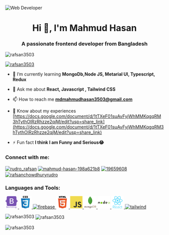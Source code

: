 ![Web Developer](https://images.unsplash.com/photo-1455849318743-b2233052fcff?ixlib=rb-4.0.3&ixid=MnwxMjA3fDB8MHxwaG90by1wYWdlfHx8fGVufDB8fHx8&auto=format&fit=crop&w=869&q=80)
<h1 align="center">Hi 👋, I'm Mahmud Hasan</h1>
<h3 align="center">A passionate frontend developer from Bangladesh</h3>

<p align="left"> <img src="https://komarev.com/ghpvc/?username=rafsan3503&label=Profile%20views&color=0e75b6&style=flat" alt="rafsan3503" /> </p>

<p align="left"> <a href="https://github.com/ryo-ma/github-profile-trophy"><img src="https://github-profile-trophy.vercel.app/?username=rafsan3503" alt="rafsan3503" /></a> </p>

- 🌱 I’m currently learning **MongoDb,Node JS, Metarial UI, Typescript, Redux**

- 💬 Ask me about **React, Javascript , Tailwind CSS**

- 📫 How to reach me **mdmahmudhasan3503@gmail.com**

- 📄 Know about my experiences [https://docs.google.com/document/d/1tTXeF01suAvFyjWhMMKqgqRM3hTythOIRzRhzze2qjM/edit?usp=share_link](https://docs.google.com/document/d/1tTXeF01suAvFyjWhMMKqgqRM3hTythOIRzRhzze2qjM/edit?usp=share_link)

- ⚡ Fun fact **I think I am Funny and Serious😂**

<h3 align="left">Connect with me:</h3>
<p align="left">
<a href="https://twitter.com/rudro_rafsan" target="blank"><img align="center" src="https://raw.githubusercontent.com/rahuldkjain/github-profile-readme-generator/master/src/images/icons/Social/twitter.svg" alt="rudro_rafsan" height="30" width="40" /></a>
<a href="https://linkedin.com/in/mahmud-hasan-198a621b8" target="blank"><img align="center" src="https://raw.githubusercontent.com/rahuldkjain/github-profile-readme-generator/master/src/images/icons/Social/linked-in-alt.svg" alt="mahmud-hasan-198a621b8" height="30" width="40" /></a>
<a href="https://stackoverflow.com/users/19659608" target="blank"><img align="center" src="https://raw.githubusercontent.com/rahuldkjain/github-profile-readme-generator/master/src/images/icons/Social/stack-overflow.svg" alt="19659608" height="30" width="40" /></a>
<a href="https://instagram.com/rafsanchowdhuryrudro" target="blank"><img align="center" src="https://raw.githubusercontent.com/rahuldkjain/github-profile-readme-generator/master/src/images/icons/Social/instagram.svg" alt="rafsanchowdhuryrudro" height="30" width="40" /></a>
</p>

<h3 align="left">Languages and Tools:</h3>
<p align="left"> <a href="https://getbootstrap.com" target="_blank" rel="noreferrer"> <img src="https://raw.githubusercontent.com/devicons/devicon/master/icons/bootstrap/bootstrap-plain-wordmark.svg" alt="bootstrap" width="40" height="40"/> </a> <a href="https://www.w3schools.com/css/" target="_blank" rel="noreferrer"> <img src="https://raw.githubusercontent.com/devicons/devicon/master/icons/css3/css3-original-wordmark.svg" alt="css3" width="40" height="40"/> </a> <a href="https://firebase.google.com/" target="_blank" rel="noreferrer"> <img src="https://www.vectorlogo.zone/logos/firebase/firebase-icon.svg" alt="firebase" width="40" height="40"/> </a> <a href="https://www.w3.org/html/" target="_blank" rel="noreferrer"> <img src="https://raw.githubusercontent.com/devicons/devicon/master/icons/html5/html5-original-wordmark.svg" alt="html5" width="40" height="40"/> </a> <a href="https://developer.mozilla.org/en-US/docs/Web/JavaScript" target="_blank" rel="noreferrer"> <img src="https://raw.githubusercontent.com/devicons/devicon/master/icons/javascript/javascript-original.svg" alt="javascript" width="40" height="40"/> </a> <a href="https://www.mongodb.com/" target="_blank" rel="noreferrer"> <img src="https://raw.githubusercontent.com/devicons/devicon/master/icons/mongodb/mongodb-original-wordmark.svg" alt="mongodb" width="40" height="40"/> </a> <a href="https://nodejs.org" target="_blank" rel="noreferrer"> <img src="https://raw.githubusercontent.com/devicons/devicon/master/icons/nodejs/nodejs-original-wordmark.svg" alt="nodejs" width="40" height="40"/> </a> <a href="https://reactjs.org/" target="_blank" rel="noreferrer"> <img src="https://raw.githubusercontent.com/devicons/devicon/master/icons/react/react-original-wordmark.svg" alt="react" width="40" height="40"/> </a> <a href="https://tailwindcss.com/" target="_blank" rel="noreferrer"> <img src="https://www.vectorlogo.zone/logos/tailwindcss/tailwindcss-icon.svg" alt="tailwind" width="40" height="40"/> </a> </p>

<p><img align="left" src="https://github-readme-stats.vercel.app/api/top-langs?username=rafsan3503&show_icons=true&locale=en&layout=compact" alt="rafsan3503" /></p>

<p>&nbsp;<img align="center" src="https://github-readme-stats.vercel.app/api?username=rafsan3503&show_icons=true&locale=en" alt="rafsan3503" /></p>

<p><img align="center" src="https://github-readme-streak-stats.herokuapp.com/?user=rafsan3503&" alt="rafsan3503" /></p>
